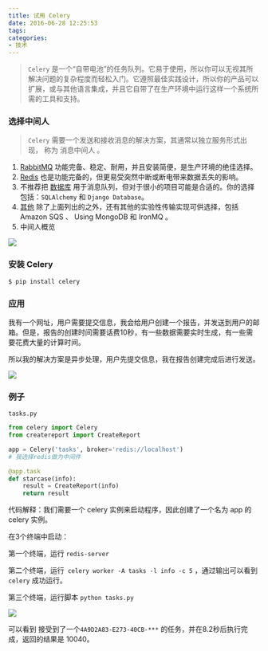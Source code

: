 ```yaml
---
title: 试用 Celery
date: 2016-06-28 12:25:53
tags:
categories:
- 技术
---
```


> `Celery` 是一个“自带电池”的任务队列。它易于使用，所以你可以无视其所解决问题的复杂程度而轻松入门。它遵照最佳实践设计，所以你的产品可以扩展，或与其他语言集成，并且它自带了在生产环境中运行这样一个系统所需的工具和支持。

### 选择中间人

> `Celery` 需要一个发送和接收消息的解决方案，其通常以独立服务形式出现， 称为 消息中间人 。

1. [RabbitMQ](http://docs.jinkan.org/docs/celery/getting-started/first-steps-with-celery.html#rabbitmq) 功能完备、稳定、耐用，并且安装简便，是生产环境的绝佳选择。 
2. [Redis](http://docs.jinkan.org/docs/celery/getting-started/first-steps-with-celery.html#redis) 也是功能完备的，但更易受突然中断或断电带来数据丢失的影响。
3. 不推荐把 [数据库](http://docs.jinkan.org/docs/celery/getting-started/first-steps-with-celery.html#id4) 用于消息队列，但对于很小的项目可能是合适的。你的选择包括：`SQLAlchemy` 和 `Django Database`。
4. [其他](http://docs.jinkan.org/docs/celery/getting-started/first-steps-with-celery.html#id5) 除了上面列出的之外，还有其他的实验性传输实现可供选择，包括 Amazon SQS 、 Using MongoDB 和 IronMQ 。
5. 中间人概览

![](https://ww1.sinaimg.cn/large/006y8lVagw1fahq9m9f1uj30eu09sq4f.jpg)

### 安装 Celery

```zsh
$ pip install celery
```

### 应用

我有一个网址，用户需要提交信息，我会给用户创建一个报告，并发送到用户的邮箱。但是，报告的创建时间需要话费10秒，有一些数据需要实时生成，有一些需要花费大量的计算时间。

所以我的解决方案是异步处理，用户先提交信息，我在报告创建完成后进行发送。

![](https://ww3.sinaimg.cn/large/006tNc79gw1fahq9o4342j30l20dswg9.jpg)

### 例子

`tasks.py`
```python
from celery import Celery
from createreport import CreateReport

app = Celery('tasks', broker='redis://localhost')
# 我选择redis做为中间件

@app.task
def starcase(info):
    result = CreateReport(info)
    return result
```

代码解释：我们需要一个 celery 实例来启动程序，因此创建了一个名为 app 的 celery 实例。

在3个终端中启动：

第一个终端，运行 `redis-server`

第二个终端，运行` celery worker -A tasks -l info -c 5` ，通过输出可以看到 `celery` 成功运行。

第三个终端，运行脚本 `python tasks.py`

![](https://ww4.sinaimg.cn/large/48910e01gw1f5bee8zhajj20is0butbc.jpg)

可以看到 接受到了一个`4A9D2A83-E273-40CB-***` 的任务，并在8.2秒后执行完成，返回的结果是 10040。



